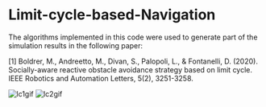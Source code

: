 # Limit-cycle-based-Navigation


The algorithms implemented in this code were used to generate
part of the simulation results in the following paper:

[1] Boldrer, M., Andreetto, M., Divan, S., Palopoli, L., & Fontanelli, D. (2020).
 Socially-aware reactive obstacle avoidance strategy based on limit cycle. 
 IEEE Robotics and Automation Letters, 5(2), 3251-3258.




![lc1gif](https://user-images.githubusercontent.com/95948066/225572087-cd71c128-af32-43d9-b4d7-7393d6ebf0d4.gif)
![lc2gif](https://user-images.githubusercontent.com/95948066/225572104-baed9255-6a12-44f0-89bd-e1a4269a74d2.gif)
